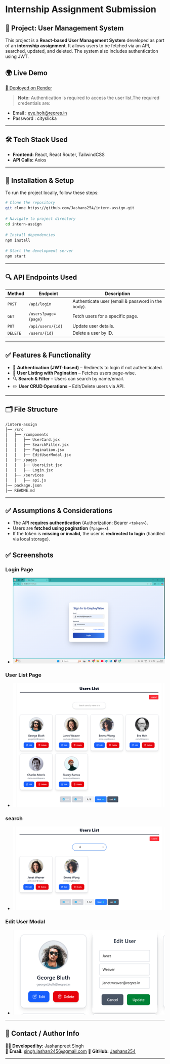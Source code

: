 # Internship Assignment Submission

## 🚀 Project: User Management System
This project is a **React-based User Management System** developed as part of an **internship assignment**. It allows users to be fetched via an API, searched, updated, and deleted. The system also includes authentication using JWT.

## 🌍 Live Demo
[🔗 Deployed on Render](https://intern-assign-109g.onrender.com/)

> **Note:** Authentication is required to access the user list.The required credentials are: 
- Email : eve.holt@reqres.in
- Password : cityslicka

---

## 🛠 Tech Stack Used
- **Frontend:** React, React Router, TailwindCSS
- **API Calls:** Axios

---

## 🔧 Installation & Setup
To run the project locally, follow these steps:
```bash
# Clone the repository
git clone https://github.com/Jashans254/intern-assign.git

# Navigate to project directory
cd intern-assign

# Install dependencies
npm install

# Start the development server
npm start
```



---

## 🔍 API Endpoints Used
| Method | Endpoint | Description |
|--------|---------|-------------|
| `POST` | `/api/login` | Authenticate user (email & password in the body). |
| `GET` | `/users?page={page}` | Fetch users for a specific page. |
| `PUT` | `/api/users/{id}` | Update user details. |
| `DELETE` | `/users/{id}` | Delete a user by ID. |

---

## ✅ Features & Functionality
- 🔑 **Authentication (JWT-based)** – Redirects to login if not authenticated.
- 📄 **User Listing with Pagination** – Fetches users page-wise.
- 🔍 **Search & Filter** – Users can search by name/email.
- ✏️ **User CRUD Operations** – Edit/Delete users via API.

---

## 🗂 File Structure
```
/intern-assign
│── /src
│   ├── /components
│   │   ├── UserCard.jsx
│   │   ├── SearchFilter.jsx
│   │   ├── Pagination.jsx
│   │   ├── EditUserModal.jsx 
│   ├── /pages
│   │   ├── UsersList.jsx
│   │   ├── Login.jsx 
│   ├── /services
│   │   ├── api.js
│── package.json
│── README.md
```

---

## ✅ Assumptions & Considerations
- The API **requires authentication** (Authorization: Bearer `<token>`).
- Users are **fetched using pagination** (`?page=x`).
- If the token is **missing or invalid**, the user is **redirected to login** (handled via local storage).

## ✅ Screenshots
### Login Page
- ![alt text](images/image.png)
### User List Page
- ![alt text](images/image-1.png)
### search
- ![alt text](images/image-2.png)
### Edit User Modal
- ![alt text](images/image-3.png)

---

## 📩 Contact / Author Info
👨‍💻 **Developed by:** Jashanpreet Singh  
📧 **Email:** singh.jashan2456@gmail.com 
🔗 **GitHub:** [Jashans254](https://github.com/Jashans254)

---


